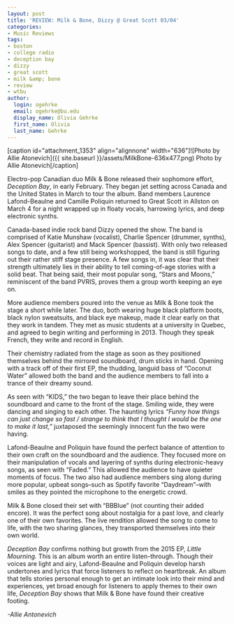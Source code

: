 ```yaml
---
layout: post
title: 'REVIEW: Milk & Bone, Dizzy @ Great Scott 03/04'
categories:
- Music Reviews
tags:
- boston
- college radio
- deception bay
- dizzy
- great scott
- milk &amp; bone
- review
- wtbu
author:
  login: ogehrke
  email: ogehrke@bu.edu
  display_name: Olivia Gehrke
  first_name: Olivia
  last_name: Gehrke
---
```

\[caption id="attachment\_1353" align="alignnone" width="636"\]![Photo by Allie Atonevich]({{ site.baseurl }}/assets/MilkBone-636x477.png) Photo by Allie Atonevich\[/caption\]

Electro-pop Canadian duo Milk & Bone released their sophomore effort, _Deception Bay_, in early February. They began jet setting across Canada and the United States in March to tour the album. Band members Laurence Lafond-Beaulne and Camille Poliquin returned to Great Scott in Allston on March 4 for a night wrapped up in floaty vocals, harrowing lyrics, and deep electronic synths.

Canada-based indie rock band Dizzy opened the show. The band is comprised of Katie Munshaw (vocalist), Charlie Spencer (drummer, synths), Alex Spencer (guitarist) and Mack Spencer (bassist). With only two released songs to date, and a few still being workshopped, the band is still figuring out their rather stiff stage presence. A few songs in, it was clear that their strength ultimately lies in their ability to tell coming-of-age stories with a solid beat. That being said, their most popular song, “Stars and Moons,” reminiscent of the band PVRIS, proves them a group worth keeping an eye on.

More audience members poured into the venue as Milk & Bone took the stage a short while later. The duo, both wearing huge black platform boots, black nylon sweatsuits, and black eye makeup, made it clear early on that they work in tandem. They met as music students at a university in Quebec, and agreed to begin writing and performing in 2013. Though they speak French, they write and record in English.

Their chemistry radiated from the stage as soon as they positioned themselves behind the mirrored soundboard, drum sticks in hand. Opening with a track off of their first EP, the thudding, languid bass of “Coconut Water” allowed both the band and the audience members to fall into a trance of their dreamy sound.

As seen with “KIDS,” the two began to leave their place behind the soundboard and came to the front of the stage. Smiling wide, they were dancing and singing to each other. The haunting lyrics _“Funny how things can just change so fast / strange to think that I thought I would be the one to make it last,”_ juxtaposed the seemingly innocent fun the two were having.

Lafond-Beaulne and Poliquin have found the perfect balance of attention to their own craft on the soundboard and the audience. They focused more on their manipulation of vocals and layering of synths during electronic-heavy songs, as seen with “Faded.” This allowed the audience to have quieter moments of focus. The two also had audience members sing along during more popular, upbeat songs–such as Spotify favorite “Daydream”–with smiles as they pointed the microphone to the energetic crowd.

Milk & Bone closed their set with “BBBlue” (not counting their added encore). It was the perfect song about nostalgia for a past love, and clearly one of their own favorites. The live rendition allowed the song to come to life, with the two sharing glances, they transported themselves into their own world.

_Deception Bay_ confirms nothing but growth from the 2015 EP, _Little Mourning._ This is an album worth an entire listen-through. Though their voices are light and airy, Lafond-Beaulne and Poliquin develop harsh undertones and lyrics that force listeners to reflect on heartbreak. An album that tells stories personal enough to get an intimate look into their mind and experiences, yet broad enough for listeners to apply themes to their own life, _Deception Bay_ shows that Milk & Bone have found their creative footing.

_\-Allie Antonevich_